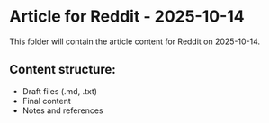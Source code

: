 # Article for Reddit - 2025-10-14

This folder will contain the article content for Reddit on 2025-10-14.

## Content structure:
- Draft files (.md, .txt)
- Final content
- Notes and references
